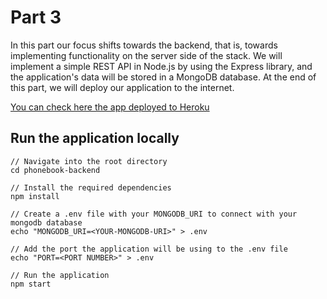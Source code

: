 # Part 3

In this part our focus shifts towards the backend, that is, towards implementing functionality on the server side of the stack. We will implement a simple REST API in Node.js by using the Express library, and the application's data will be stored in a MongoDB database. At the end of this part, we will deploy our application to the internet.

[You can check here the app deployed to Heroku](https://enigmatic-woodland-00170.herokuapp.com/)

## Run the application locally

```
// Navigate into the root directory 
cd phonebook-backend

// Install the required dependencies
npm install 

// Create a .env file with your MONGODB_URI to connect with your mongodb database
echo "MONGODB_URI=<YOUR-MONGODB-URI>" > .env

// Add the port the application will be using to the .env file
echo "PORT=<PORT NUMBER>" > .env

// Run the application
npm start
```
